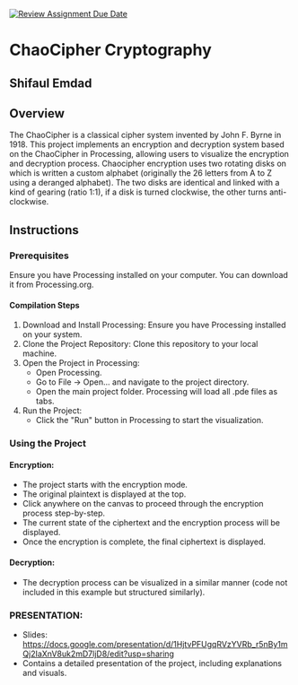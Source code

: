 [![Review Assignment Due Date](https://classroom.github.com/assets/deadline-readme-button-24ddc0f5d75046c5622901739e7c5dd533143b0c8e959d652212380cedb1ea36.svg)](https://classroom.github.com/a/ecp4su41)
# ChaoCipher Cryptography
## Shifaul Emdad
## Overview
The ChaoCipher is a classical cipher system invented by John F. Byrne in 1918. This project implements an encryption and decryption system based on the ChaoCipher in Processing, allowing users to visualize the encryption and decryption process. Chaocipher encryption uses two rotating disks on which is written a custom alphabet (originally the 26 letters from A to Z using a deranged alphabet). The two disks are identical and linked with a kind of gearing (ratio 1:1), if a disk is turned clockwise, the other turns anti-clockwise.
## Instructions
### Prerequisites

Ensure you have Processing installed on your computer. You can download it from Processing.org.

#### Compilation Steps
1. Download and Install Processing: Ensure you have Processing installed on your system.
2. Clone the Project Repository: Clone this repository to your local machine.
3. Open the Project in Processing:
   - Open Processing.
   - Go to File -> Open... and navigate to the project directory.
   - Open the main project folder. Processing will load all .pde files as tabs.
4. Run the Project:
   - Click the "Run" button in Processing to start the visualization.

### Using the Project

#### Encryption:
   - The project starts with the encryption mode.
   - The original plaintext is displayed at the top.
   - Click anywhere on the canvas to proceed through the encryption process step-by-step.
   - The current state of the ciphertext and the encryption process will be displayed.
   - Once the encryption is complete, the final ciphertext is displayed.

#### Decryption:
   - The decryption process can be visualized in a similar manner (code not included in this example but structured similarly).

### PRESENTATION:
   - Slides: https://docs.google.com/presentation/d/1HjtvPFUgqRVzYVRb_r5nBy1mQj2IaXnV8uk2mD7ljD8/edit?usp=sharing
   - Contains a detailed presentation of the project, including explanations and visuals.

